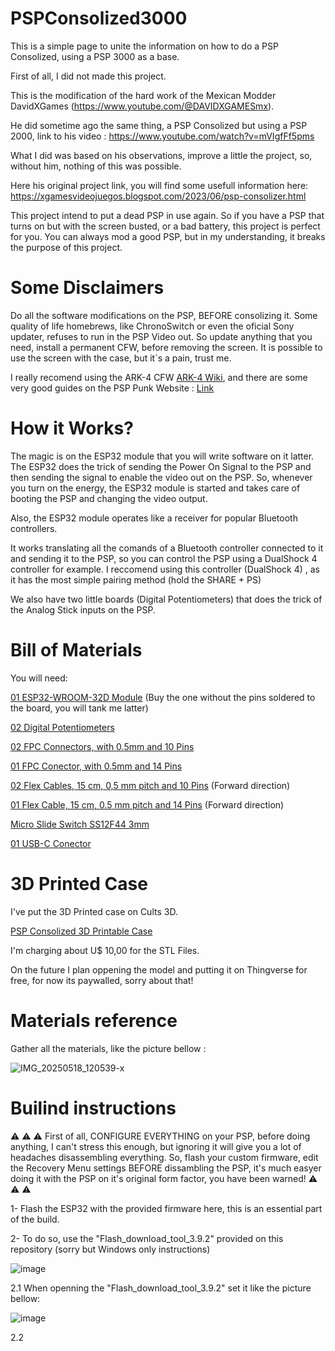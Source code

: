 # PSPConsolized3000

This is a simple page to unite the information on how to do a PSP Consolized, using a PSP 3000 as a base.

First of all, I did not made this project.

This is the modification of the hard work of the Mexican Modder DavidXGames (https://www.youtube.com/@DAVIDXGAMESmx).

He did sometime ago the same thing, a PSP Consolized but using a PSP 2000, link to his video : https://www.youtube.com/watch?v=mVIgfFf5pms

What I did was based on his observations, improve a little the project, so, without him, nothing of this was possible.

Here his original project link, you will find some usefull information here: https://xgamesvideojuegos.blogspot.com/2023/06/psp-consolizer.html

This project intend to put a dead PSP in use again.
So if you have a PSP that turns on but with the screen busted, or a bad battery, this project is perfect for you.
You can always mod a good PSP, but in my understanding, it breaks the purpose of this project.


# Some Disclaimers

Do all the software modifications on the PSP, BEFORE consolizing it.
Some quality of life homebrews, like ChronoSwitch or even the oficial Sony updater, refuses to run in the PSP Video out.
So update anything that you need, install a permanent CFW, before removing the screen.
It is possible to use the screen with the case, but it`s a pain, trust me.

I really recomend using the ARK-4 CFW [ARK-4 Wiki](https://github.com/PSP-Archive/ARK-4/wiki), and there are some very good guides on the PSP Punk Website : [Link](https://www.pspunk.com/)

# How it Works?

The magic is on the ESP32 module that you will write software on it latter.
The ESP32 does the trick of sending the Power On Signal to the PSP and then sending the signal to enable the video out on the PSP.
So, whenever you turn on the energy, the ESP32 module is started and takes care of booting the PSP and changing the video output.

Also, the ESP32 module operates like a receiver for popular Bluetooth controllers.

It works translating all the comands of a Bluetooth controller connected to it and sending it to the PSP, so you can control the PSP using a DualShock 4 controller for example.
I reccomend using this controller (DualShock 4) , as it has the most simple pairing method (hold the SHARE + PS)

We also have two little boards (Digital Potentiometers) that does the trick of the Analog Stick inputs on the PSP.

# Bill of Materials

You will need:

[01 ESP32-WROOM-32D Module](https://pt.aliexpress.com/item/1005004491534008.html?aff_fcid=41d82e2544ec47339c1a654e38c2d939-1745278905786-02647-_Dnpxx4h&tt=CPS_NORMAL&aff_fsk=_Dnpxx4h&aff_platform=shareComponent-detail&sk=_Dnpxx4h&aff_trace_key=41d82e2544ec47339c1a654e38c2d939-1745278905786-02647-_Dnpxx4h&terminal_id=b60c92d0c81f48f7b8e37bbf4142f48d&afSmartRedirect=y) (Buy the one without the pins soldered to the board, you will tank me latter)

[02 Digital Potentiometers](https://pt.aliexpress.com/item/1005005669170098.html?aff_fcid=a3f2fe477a124d05906fb4d47b99376a-1745279069662-01723-_DEksNRr&tt=CPS_NORMAL&aff_fsk=_DEksNRr&aff_platform=shareComponent-detail&sk=_DEksNRr&aff_trace_key=a3f2fe477a124d05906fb4d47b99376a-1745279069662-01723-_DEksNRr&terminal_id=b60c92d0c81f48f7b8e37bbf4142f48d&afSmartRedirect=y)

[02 FPC Connectors, with 0.5mm and 10 Pins](https://pt.aliexpress.com/item/1005004411740279.html?aff_fcid=c67a21960ecd4338b0368ce4d567d191-1745279114665-00213-_DBXDj7X&tt=CPS_NORMAL&aff_fsk=_DBXDj7X&aff_platform=shareComponent-detail&sk=_DBXDj7X&aff_trace_key=c67a21960ecd4338b0368ce4d567d191-1745279114665-00213-_DBXDj7X&terminal_id=b60c92d0c81f48f7b8e37bbf4142f48d&afSmartRedirect=y)

[01 FPC Conector, with 0.5mm and 14 Pins](https://pt.aliexpress.com/item/1005004411740279.html?aff_fcid=c67a21960ecd4338b0368ce4d567d191-1745279114665-00213-_DBXDj7X&tt=CPS_NORMAL&aff_fsk=_DBXDj7X&aff_platform=shareComponent-detail&sk=_DBXDj7X&aff_trace_key=c67a21960ecd4338b0368ce4d567d191-1745279114665-00213-_DBXDj7X&terminal_id=b60c92d0c81f48f7b8e37bbf4142f48d&afSmartRedirect=y)

[02 Flex Cables, 15 cm, 0,5 mm pitch and 10 Pins](https://pt.aliexpress.com/item/1005002468369055.html?spm=a2g0o.order_detail.order_detail_item.3.60974c7fMLkBF4&gatewayAdapt=glo2bra) (Forward direction)

[01 Flex Cable, 15 cm, 0.5 mm pitch and 14 Pins](https://pt.aliexpress.com/item/1005002468369055.html?spm=a2g0o.order_detail.order_detail_item.5.60974c7fMLkBF4&gatewayAdapt=glo2bra) (Forward direction)

[Micro Slide Switch SS12F44 3mm](https://www.aliexpress.com/item/1005003938856402.html?channel=twinner )

[01 USB-C Conector](https://pt.aliexpress.com/item/1005006047462864.html?spm=a2g0o.order_list.order_list_main.60.3432caa4Qj0sbo&gatewayAdapt=glo2bra)

# 3D Printed Case

I've put the 3D Printed case on Cults 3D.

[PSP Consolized 3D Printable Case](https://cults3d.com/en/3d-model/gadget/psp-3000-consolized-case)

I'm charging about U$ 10,00 for the STL Files.

On the future I plan oppening the model and putting it on Thingverse for free, for now its paywalled, sorry about that!

# Materials reference

Gather all the materials, like the picture bellow : 

![IMG_20250518_120539-x](https://github.com/user-attachments/assets/ae588d7e-1822-4060-a11f-fc57961f7d2b)

# Builind instructions

:warning: :warning: :warning: First of all, CONFIGURE EVERYTHING on your PSP, before doing anything, I can't stress this enough, but ignoring it will give you a lot of headaches disassembling everything.
So, flash your custom firmware, edit the Recovery Menu settings BEFORE dissambling the PSP, it's much easyer doing it with the PSP on it's original form factor, you have been warned! :warning: :warning: :warning:

1- Flash the ESP32 with the provided firmware here, this is an essential part of the build.

2- To do so, use the "Flash_download_tool_3.9.2" provided on this repository (sorry but Windows only instructions)

![image](https://github.com/user-attachments/assets/dcf0d1da-46cd-4a17-8a34-8d55c9c9a23a)


2.1 When openning the "Flash_download_tool_3.9.2" set it like the picture bellow:

![image](https://github.com/user-attachments/assets/705abefc-80f4-4afc-aea9-f39a477a9fd1)

2.2 




